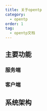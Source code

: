 ```yaml
---
title: 关于opentp
category:
  - opentp
order: 1
tag:
  - opentp文档
---
```


## 主要功能
### 服务端
### 客户端
## 系统架构
